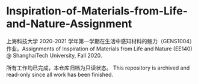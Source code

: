 # Inspiration-of-Materials-from-Life-and-Nature-Assignment
上海科技大学 2020-2021 学年第一学期在生活中感知材料的魅力（GENS1004）作业。Assignments of Inspiration of Materials from Life and Nature (EE140) @ ShanghaiTech University, Fall 2020.

所有工作均已完成，本仓库归档为只读状态。 This repository is archived and read-only since all work has been finished.